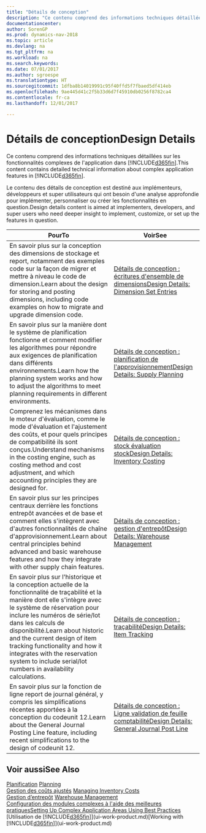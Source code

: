 ```yaml
---
title: "Détails de conception"
description: "Ce contenu comprend des informations techniques détaillées sur les fonctionnalités complexes de l'application dans [!INCLUDE[d365fin](includes/d365fin_md.md)]."
documentationcenter: 
author: SorenGP
ms.prod: dynamics-nav-2018
ms.topic: article
ms.devlang: na
ms.tgt_pltfrm: na
ms.workload: na
ms.search.keywords: 
ms.date: 07/01/2017
ms.author: sgroespe
ms.translationtype: HT
ms.sourcegitcommit: 1dfba8b14019991c95f40ffd5f7fbaed5df414eb
ms.openlocfilehash: 9ae445d41c2f5b33d6d7f45910db0256f8782ca4
ms.contentlocale: fr-ca
ms.lasthandoff: 12/01/2017

---
```

# <a name="design-details"></a><span data-ttu-id="6a6f0-103">Détails de conception</span><span class="sxs-lookup"><span data-stu-id="6a6f0-103">Design Details</span></span>
<span data-ttu-id="6a6f0-104">Ce contenu comprend des informations techniques détaillées sur les fonctionnalités complexes de l'application dans [!INCLUDE[d365fin](includes/d365fin_md.md)].</span><span class="sxs-lookup"><span data-stu-id="6a6f0-104">This content contains detailed technical information about complex application features in [!INCLUDE[d365fin](includes/d365fin_md.md)].</span></span>  

 <span data-ttu-id="6a6f0-105">Le contenu des détails de conception est destiné aux implémenteurs, développeurs et super utilisateurs qui ont besoin d'une analyse approfondie pour implémenter, personnaliser ou créer les fonctionnalités en question.</span><span class="sxs-lookup"><span data-stu-id="6a6f0-105">Design details content is aimed at implementers, developers, and super users who need deeper insight to implement, customize, or set up the features in question.</span></span>  

|<span data-ttu-id="6a6f0-106">**Pour**</span><span class="sxs-lookup"><span data-stu-id="6a6f0-106">**To**</span></span>|<span data-ttu-id="6a6f0-107">**Voir**</span><span class="sxs-lookup"><span data-stu-id="6a6f0-107">**See**</span></span>|  
|------------|-------------|  
|<span data-ttu-id="6a6f0-108">En savoir plus sur la conception des dimensions de stockage et report, notamment des exemples code sur la façon de migrer et mettre à niveau le code de dimension.</span><span class="sxs-lookup"><span data-stu-id="6a6f0-108">Learn about the design for storing and posting dimensions, including code examples on how to migrate and upgrade dimension code.</span></span>|[<span data-ttu-id="6a6f0-109">Détails de conception : écritures d'ensemble de dimensions</span><span class="sxs-lookup"><span data-stu-id="6a6f0-109">Design Details: Dimension Set Entries</span></span>](design-details-dimension-set-entries.md)|  
|<span data-ttu-id="6a6f0-110">En savoir plus sur la manière dont le système de planification fonctionne et comment modifier les algorithmes pour répondre aux exigences de planification dans différents environnements.</span><span class="sxs-lookup"><span data-stu-id="6a6f0-110">Learn how the planning system works and how to adjust the algorithms to meet planning requirements in different environments.</span></span>|[<span data-ttu-id="6a6f0-111">Détails de conception : planification de l'approvisionnement</span><span class="sxs-lookup"><span data-stu-id="6a6f0-111">Design Details: Supply Planning</span></span>](design-details-supply-planning.md)|  
|<span data-ttu-id="6a6f0-112">Comprenez les mécanismes dans le moteur d'évaluation, comme le mode d'évaluation et l'ajustement des coûts, et pour quels principes de compatibilité ils sont conçus.</span><span class="sxs-lookup"><span data-stu-id="6a6f0-112">Understand mechanisms in the costing engine, such as costing method and cost adjustment, and which accounting principles they are designed for.</span></span>|[<span data-ttu-id="6a6f0-113">Détails de conception : stock évaluation stock</span><span class="sxs-lookup"><span data-stu-id="6a6f0-113">Design Details: Inventory Costing</span></span>](design-details-inventory-costing.md)|  
|<span data-ttu-id="6a6f0-114">En savoir plus sur les principes centraux derrière les fonctions entrepôt avancées et de base et comment elles s'intègrent avec d'autres fonctionnalités de chaîne d'approvisionnement.</span><span class="sxs-lookup"><span data-stu-id="6a6f0-114">Learn about central principles behind advanced and basic warehouse features and how they integrate with other supply chain features.</span></span>|[<span data-ttu-id="6a6f0-115">Détails de conception : gestion d'entrepôt</span><span class="sxs-lookup"><span data-stu-id="6a6f0-115">Design Details: Warehouse Management</span></span>](design-details-warehouse-management.md)|  
|<span data-ttu-id="6a6f0-116">En savoir plus sur l'historique et la conception actuelle de la fonctionnalité de traçabilité et la manière dont elle s'intègre avec le système de réservation pour inclure les numéros de série/lot dans les calculs de disponibilité.</span><span class="sxs-lookup"><span data-stu-id="6a6f0-116">Learn about historic and the current design of item tracking functionality and how it integrates with the reservation system to include serial/lot numbers in availability calculations.</span></span>|[<span data-ttu-id="6a6f0-117">Détails de conception : traçabilité</span><span class="sxs-lookup"><span data-stu-id="6a6f0-117">Design Details: Item Tracking</span></span>](design-details-item-tracking.md)|  
|<span data-ttu-id="6a6f0-118">En savoir plus sur la fonction de ligne report de journal général, y compris les simplifications récentes apportées à la conception du codeunit 12.</span><span class="sxs-lookup"><span data-stu-id="6a6f0-118">Learn about the General Journal Posting Line feature, including recent simplifications to the design of codeunit 12.</span></span>|[<span data-ttu-id="6a6f0-119">Détails de conception : Ligne validation de feuille comptabilité</span><span class="sxs-lookup"><span data-stu-id="6a6f0-119">Design Details: General Journal Post Line</span></span>](design-details-general-journal-post-line.md)|  

## <a name="see-also"></a><span data-ttu-id="6a6f0-120">Voir aussi</span><span class="sxs-lookup"><span data-stu-id="6a6f0-120">See Also</span></span>  
 <span data-ttu-id="6a6f0-121">[Planification](production-planning.md) </span><span class="sxs-lookup"><span data-stu-id="6a6f0-121">[Planning](production-planning.md) </span></span>  
 <span data-ttu-id="6a6f0-122">[Gestion des coûts ajustés](finance-manage-inventory-costs.md) </span><span class="sxs-lookup"><span data-stu-id="6a6f0-122">[Managing Inventory Costs](finance-manage-inventory-costs.md) </span></span>  
 <span data-ttu-id="6a6f0-123">[Gestion d’entrepôt](warehouse-manage-warehouse.md) </span><span class="sxs-lookup"><span data-stu-id="6a6f0-123">[Warehouse Management](warehouse-manage-warehouse.md) </span></span>  
 [<span data-ttu-id="6a6f0-124">Configuration des modules complexes à l'aide des meilleures pratiques</span><span class="sxs-lookup"><span data-stu-id="6a6f0-124">Setting Up Complex Application Areas Using Best Practices</span></span>](set-up-complex-application-areas-using-best-practices.md)  
 <span data-ttu-id="6a6f0-125">[Utilisation de [!INCLUDE[d365fin](includes/d365fin_md.md)]](ui-work-product.md)</span><span class="sxs-lookup"><span data-stu-id="6a6f0-125">[Working with [!INCLUDE[d365fin](includes/d365fin_md.md)]](ui-work-product.md)</span></span>

